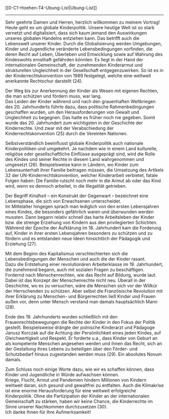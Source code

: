 [[0-C1-Hoehen-T4-Ubung-List|Ubung-List]]

---

Sehr geehrte Damen und Herren, herzlich willkommen zu meinem Vortrag!  
Heute geht es um globale Kinderpolitik. Unsere heutige Welt ist so stark vernetzt und digitalisiert, dass sich kaum jemand den Auswirkungen unseres globalen Handelns entziehen kann. Das betrifft auch die Lebenswelt unserer Kinder. Durch die Globalisierung werden Umgebungen, Kinder und Jugendliche veränderte Lebensbedingungen vorfinden, die deren Recht auf Leben, Überleben und Entwicklung sowie auf Wahrung des Kindeswohls ernsthaft gefährden könnten. Es liegt in der Hand der internationalen Gemeinschaft, der zunehmenden Kinderarmut und strukturellen Ungleichheit in der Gesellschaft entgegenzuwirken. So ist es in der Kinderrechtskonvention von 1989 festgelegt, welche eine weltweit anerkannte Rechtschur darstellt (24).

Der Weg bis zur Anerkennung der Kinder als Wesen mit eigenen Rechten, die man schützen und fördern muss, war lang.  
Das Leiden der Kinder während und nach den grauenhaften Weltkriegen des 20. Jahrhunderts führte dazu, dass politische Rahmenbedingungen geschaffen wurden, um den Herausforderungen von Gewalt und Ungleichheit zu begegnen. Das hatte es früher noch nie gegeben. Somit wurde das 20. Jahrhundert zum wichtigsten in der Geschichte der Kinderrechte. Und zwar mit der Verabschiedung der Kinderrechtskonvention (25) durch die Vereinten Nationen.

Selbstverständlich beeinflusst globale Kinderpolitik auch nationale Kinderpolitiken und umgekehrt. Je nachdem wie in einem Land kulturelle, religiöse oder gesellschaftliche Einflüsse ausgeprägt sind, wird die Rolle des Kindes und seiner Rechte in diesem Land wahrgenommen und umgesetzt (26). Beispielsweise kann in Ländern, wo Kinder zum Lebensunterhalt ihrer Familie beitragen müssen, die Umsetzung des Artikels 32 der UN-Kinderrechtskonvention, welcher Kinderarbeit verbietet, fatale Folgen haben: Die Familie rutscht noch mehr in die Armut ab oder das Kind wird, wenn es dennoch arbeitet, in die Illegalität getrieben.

Der Begriff *Kindheit* – ein Konstrukt der Gegenwart – bezeichnet eine Lebensphase, die sich von Erwachsenen unterscheidet.  
Im Mittelalter hingegen sprach man lediglich von den ersten Lebensjahren eines Kindes, die besonders gefährlich waren und überwunden werden mussten. Dann begann relativ schnell das harte Arbeitsleben der Kinder bzw. die strenge Erziehung von Kindern aus den privilegierten Schichten. Während der Epoche der Aufklärung im 18. Jahrhundert kam die Forderung auf, Kinder in ihrer ersten Lebensjahren besonders zu schützen und zu fördern und es entstanden neue Ideen hinsichtlich der Pädagogik und Erziehung (27).

Mit dem Beginn des Kapitalismus verschlechterten sich die Lebensbedingungen der Menschen und auch die der Kinder rasant.  
Dazu die Entstehung einer revolutionären Arbeiterklasse im 19. Jahrhundert, die zunehmend begann, auch mit sozialen Fragen zu beschäftigen. Fordernd nach Menschenrechten, wie das Recht auf Bildung, wurde laut. Dabei ist das Konzept der Menschenrechte nicht neu. Überall in der Geschichte, wo es zu versuchen, wäre die Menschen sich vor der Willkür der Herrschenden zu schützen. Aber selbst die Französische Revolution mit ihrer Erklärung zu Menschen- und Bürgerrechten ließ Kinder und Frauen außen vor, denn unter Mensch verstand man damals hauptsächlich Mann (28).

Ende des 19. Jahrhunderts wurden schließlich mit den Frauenrechtsbewegungen die Rechte der Kinder in den Fokus der Politik gestellt. Beispielsweise drängte der polnische Kinderarzt und Pädagoge Janusz Korczak auf die Achtung der Persönlichkeit eines jeden Kindes, auf Gleichwertigkeit und Respekt. Er forderte u.a., dass Kinder von Geburt an als kompetente Menschen angesehen werden und ihnen das Recht, sich an der Gestaltung ihres Lebens zu beteiligen über den Förder- und Schutzbedarf hinaus zugestanden werden muss (29). Ein absolutes Novum damals.

Zum Schluss noch einige Worte dazu, wie wir es schaffen können, dass Kinder und Jugendliche in Würde aufwachsen können.  
Kriege, Flucht, Armut und Pandemien hindern Millionen von Kindern weltweit daran, sich gesund und gewaltfrei zu entfalten. Auch die Klimakrise ist eine enorme Herausforderung für eine weltweit erfolgreiche Kinderpolitik. Ohne die Partizipation der Kinder an der internationalen Gemeinschaft zu stärken, haben wir keine Chance, die Kinderrechte im Sinne unserer Nachkommen durchzusetzen (30).  
Ich danke Ihnen für Ihre Aufmerksamkeit!